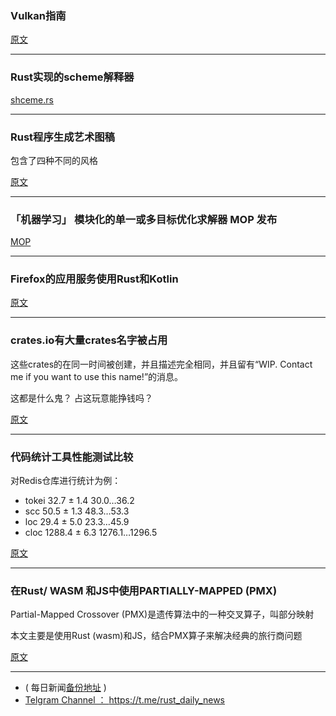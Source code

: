 ### Vulkan指南

[原文](https://github.com/bwasty/vulkan-tutorial-rs)

---

### Rust实现的scheme解释器

[shceme.rs](https://github.com/isamert/scheme.rs)

---

### Rust程序生成艺术图稿

包含了四种不同的风格

[原文](https://isaacg1.github.io/posts/programmatically-generated-artwork/)

---

### 「机器学习」 模块化的单一或多目标优化求解器 MOP 发布

[MOP](https://www.reddit.com/r/rust/comments/9abuys/announcing_mop/)

---

### Firefox的应用服务使用Rust和Kotlin

[原文](https://github.com/mozilla/application-services)

---

### crates.io有大量crates名字被占用

这些crates的在同一时间被创建，并且描述完全相同，并且留有“WIP. Contact me if you want to use this name!”的消息。

这都是什么鬼？ 占这玩意能挣钱吗？

[原文](https://www.reddit.com/r/rust/comments/9aaanw/cargo_crate_name_reservation_spam/)

---

### 代码统计工具性能测试比较

对Redis仓库进行统计为例：

- tokei  32.7 ± 1.4  30.0…36.2
- scc  50.5 ± 1.3  48.3…53.3
- loc  29.4 ± 5.0  23.3…45.9
- cloc  1288.4 ± 6.3  1276.1…1296.5

[原文](https://github.com/Aaronepower/tokei/blob/master/COMPARISON.md)


---

### 在Rust/ WASM 和JS中使用PARTIALLY-MAPPED (PMX)  

Partial-Mapped Crossover (PMX)是遗传算法中的一种交叉算子，叫部分映射

本文主要是使用Rust (wasm)和JS，结合PMX算子来解决经典的旅行商问题

[原文](https://blog.x5ff.xyz/blog/ai-rust-javascript-pmx/)

---

- ( 每日新闻[备份地址](https://github.com/RustStudy/rust_daily_news) )
- [Telgram Channel ： https://t.me/rust_daily_news ](https://t.me/rust_daily_news )

